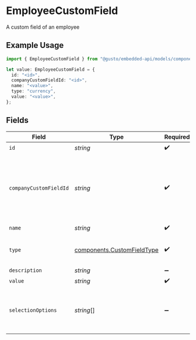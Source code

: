 # EmployeeCustomField

A custom field of an employee

## Example Usage

```typescript
import { EmployeeCustomField } from "@gusto/embedded-api/models/components/employeecustomfield.js";

let value: EmployeeCustomField = {
  id: "<id>",
  companyCustomFieldId: "<id>",
  name: "<value>",
  type: "currency",
  value: "<value>",
};
```

## Fields

| Field                                                                             | Type                                                                              | Required                                                                          | Description                                                                       |
| --------------------------------------------------------------------------------- | --------------------------------------------------------------------------------- | --------------------------------------------------------------------------------- | --------------------------------------------------------------------------------- |
| `id`                                                                              | *string*                                                                          | :heavy_check_mark:                                                                | N/A                                                                               |
| `companyCustomFieldId`                                                            | *string*                                                                          | :heavy_check_mark:                                                                | This is the id of the response object from when you get the company custom fields |
| `name`                                                                            | *string*                                                                          | :heavy_check_mark:                                                                | N/A                                                                               |
| `type`                                                                            | [components.CustomFieldType](../../models/components/customfieldtype.md)          | :heavy_check_mark:                                                                | Input type for the custom field.                                                  |
| `description`                                                                     | *string*                                                                          | :heavy_minus_sign:                                                                | N/A                                                                               |
| `value`                                                                           | *string*                                                                          | :heavy_check_mark:                                                                | N/A                                                                               |
| `selectionOptions`                                                                | *string*[]                                                                        | :heavy_minus_sign:                                                                | An array of options for fields of type radio. Otherwise, null.                    |
